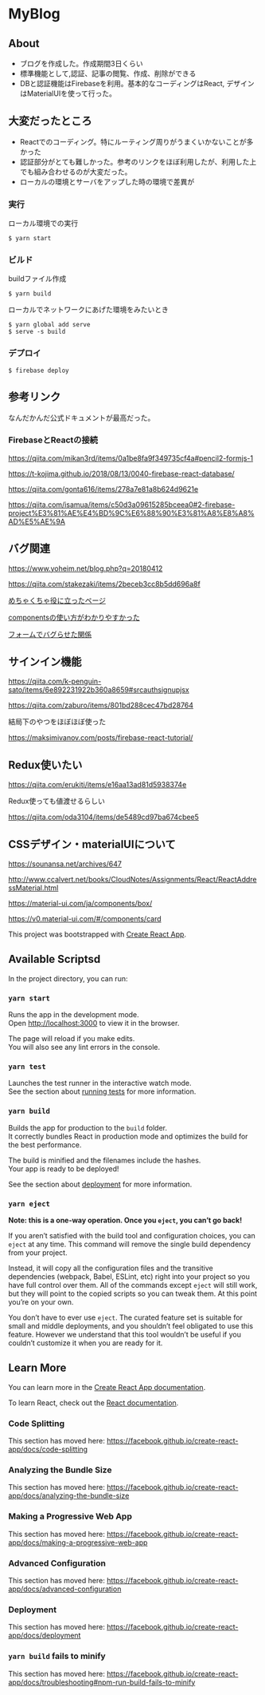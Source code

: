# MyBlog
## About
- ブログを作成した。作成期間3日くらい
- 標準機能として,認証、記事の閲覧、作成、削除ができる
-  DBと認証機能はFirebaseを利用。基本的なコーディングはReact, デザインはMaterialUIを使って行った。

## 大変だったところ
- Reactでのコーディング。特にルーティング周りがうまくいかないことが多かった
- 認証部分がとても難しかった。参考のリンクをほぼ利用したが、利用した上でも組み合わせるのが大変だった。
- ローカルの環境とサーバをアップした時の環境で差異が

### 実行
ローカル環境での実行
```
$ yarn start
```

### ビルド
buildファイル作成
```
$ yarn build
```
ローカルでネットワークにあげた環境をみたいとき
```
$ yarn global add serve
$ serve -s build
```

### デプロイ
```
$ firebase deploy
```

## 参考リンク
なんだかんだ公式ドキュメントが最高だった。

### FirebaseとReactの接続
https://qiita.com/mikan3rd/items/0a1be8fa9f349735cf4a#pencil2-formjs-1

https://t-kojima.github.io/2018/08/13/0040-firebase-react-database/

https://qiita.com/gonta616/items/278a7e81a8b624d9621e

https://qiita.com/isamua/items/c50d3a09615285bceea0#2-firebase-project%E3%81%AE%E4%BD%9C%E6%88%90%E3%81%A8%E8%A8%AD%E5%AE%9A

## バグ関連
https://www.yoheim.net/blog.php?q=20180412

https://qiita.com/stakezaki/items/2beceb3cc8b5dd696a8f

[めちゃくちゃ役に立ったページ](https://qiita.com/stakezaki/items/2beceb3cc8b5dd696a8f)

[componentsの使い方がわかりやすかった](https://qiita.com/sekikawa_a/items/8ab70f457ef73871419f)

[フォームでバグらせた関係](https://qiita.com/koba04/items/40cc217ab925ef651113)

## サインイン機能
https://qiita.com/k-penguin-sato/items/6e892231922b360a8659#srcauthsignupjsx

https://qiita.com/zaburo/items/801bd288cec47bd28764

結局下のやつをほぼほぼ使った

https://maksimivanov.com/posts/firebase-react-tutorial/

## Redux使いたい

https://qiita.com/erukiti/items/e16aa13ad81d5938374e

Redux使っても値渡せるらしい

https://qiita.com/oda3104/items/de5489cd97ba674cbee5

## CSSデザイン・materialUIについて
https://sounansa.net/archives/647

http://www.ccalvert.net/books/CloudNotes/Assignments/React/ReactAddressMaterial.html

https://material-ui.com/ja/components/box/

https://v0.material-ui.com/#/components/card


This project was bootstrapped with [Create React App](https://github.com/facebook/create-react-app).

## Available Scriptsd

In the project directory, you can run:

### `yarn start`

Runs the app in the development mode.<br />
Open [http://localhost:3000](http://localhost:3000) to view it in the browser.

The page will reload if you make edits.<br />
You will also see any lint errors in the console.

### `yarn test`

Launches the test runner in the interactive watch mode.<br />
See the section about [running tests](https://facebook.github.io/create-react-app/docs/running-tests) for more information.

### `yarn build`

Builds the app for production to the `build` folder.<br />
It correctly bundles React in production mode and optimizes the build for the best performance.

The build is minified and the filenames include the hashes.<br />
Your app is ready to be deployed!

See the section about [deployment](https://facebook.github.io/create-react-app/docs/deployment) for more information.

### `yarn eject`

**Note: this is a one-way operation. Once you `eject`, you can’t go back!**

If you aren’t satisfied with the build tool and configuration choices, you can `eject` at any time. This command will remove the single build dependency from your project.

Instead, it will copy all the configuration files and the transitive dependencies (webpack, Babel, ESLint, etc) right into your project so you have full control over them. All of the commands except `eject` will still work, but they will point to the copied scripts so you can tweak them. At this point you’re on your own.

You don’t have to ever use `eject`. The curated feature set is suitable for small and middle deployments, and you shouldn’t feel obligated to use this feature. However we understand that this tool wouldn’t be useful if you couldn’t customize it when you are ready for it.

## Learn More

You can learn more in the [Create React App documentation](https://facebook.github.io/create-react-app/docs/getting-started).

To learn React, check out the [React documentation](https://reactjs.org/).

### Code Splitting

This section has moved here: https://facebook.github.io/create-react-app/docs/code-splitting

### Analyzing the Bundle Size

This section has moved here: https://facebook.github.io/create-react-app/docs/analyzing-the-bundle-size

### Making a Progressive Web App

This section has moved here: https://facebook.github.io/create-react-app/docs/making-a-progressive-web-app

### Advanced Configuration

This section has moved here: https://facebook.github.io/create-react-app/docs/advanced-configuration

### Deployment

This section has moved here: https://facebook.github.io/create-react-app/docs/deployment

### `yarn build` fails to minify

This section has moved here: https://facebook.github.io/create-react-app/docs/troubleshooting#npm-run-build-fails-to-minify
